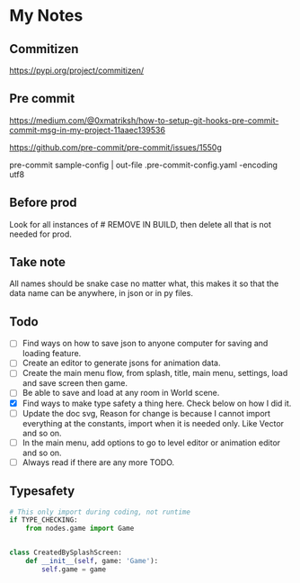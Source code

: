 # My Notes

## Commitizen

https://pypi.org/project/commitizen/

## Pre commit

https://medium.com/@0xmatriksh/how-to-setup-git-hooks-pre-commit-commit-msg-in-my-project-11aaec139536

https://github.com/pre-commit/pre-commit/issues/1550g

pre-commit sample-config | out-file .pre-commit-config.yaml -encoding utf8

## Before prod

Look for all instances of # REMOVE IN BUILD, then delete all that is not needed for prod.

## Take note

All names should be snake case no matter what, this makes it so that the data name can be anywhere, in json or in py files.

## Todo

- [ ] Find ways on how to save json to anyone computer for saving and loading feature.
- [ ] Create an editor to generate jsons for animation data.
- [ ] Create the main menu flow, from splash, title, main menu, settings, load and save screen then game.
- [ ] Be able to save and load at any room in World scene.
- [x] Find ways to make type safety a thing here. Check below on how I did it.
- [ ] Update the doc svg, Reason for change is because I cannot import everything at the constants, import when it is needed only. Like Vector and so on.
- [ ] In the main menu, add options to go to level editor or animation editor and so on.
- [ ] Always read if there are any more TODO.

## Typesafety

```py
# This only import during coding, not runtime
if TYPE_CHECKING:
    from nodes.game import Game


class CreatedBySplashScreen:
    def __init__(self, game: 'Game'):
        self.game = game
```
